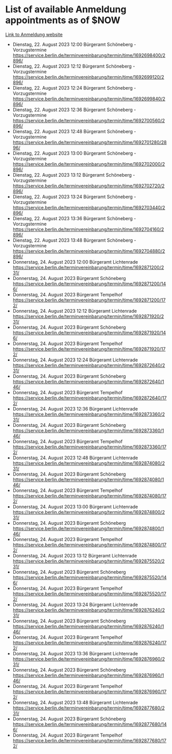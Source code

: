 # List of available Anmeldung appointments as of $NOW
[Link to Anmeldung website](https://service.berlin.de/terminvereinbarung/termin/tag.php?termin=1&anliegen[]=120686&dienstleisterlist=122210,122217,327316,122219,327312,122227,327314,122231,327346,122243,327348,122254,122252,329742,122260,329745,122262,329748,122271,327278,122273,327274,122277,327276,330436,122280,327294,122282,327290,122284,327292,122291,327270,122285,327266,122286,327264,122296,327268,150230,329760,122297,327286,122294,327284,122312,329763,122314,329775,122304,327330,122311,327334,122309,327332,317869,122281,327352,122279,329772,122283,122276,327324,122274,327326,122267,329766,122246,327318,122251,327320,122257,327322,122208,327298,122226,327300&herkunft=http%3A%2F%2Fservice.berlin.de%2Fdienstleistung%2F120686%2F)
- Dienstag, 22. August 2023 12:00 Bürgeramt Schöneberg - Vorzugstermine https://service.berlin.de/terminvereinbarung/termin/time/1692698400/2896/
- Dienstag, 22. August 2023 12:12 Bürgeramt Schöneberg - Vorzugstermine https://service.berlin.de/terminvereinbarung/termin/time/1692699120/2896/
- Dienstag, 22. August 2023 12:24 Bürgeramt Schöneberg - Vorzugstermine https://service.berlin.de/terminvereinbarung/termin/time/1692699840/2896/
- Dienstag, 22. August 2023 12:36 Bürgeramt Schöneberg - Vorzugstermine https://service.berlin.de/terminvereinbarung/termin/time/1692700560/2896/
- Dienstag, 22. August 2023 12:48 Bürgeramt Schöneberg - Vorzugstermine https://service.berlin.de/terminvereinbarung/termin/time/1692701280/2896/
- Dienstag, 22. August 2023 13:00 Bürgeramt Schöneberg - Vorzugstermine https://service.berlin.de/terminvereinbarung/termin/time/1692702000/2896/
- Dienstag, 22. August 2023 13:12 Bürgeramt Schöneberg - Vorzugstermine https://service.berlin.de/terminvereinbarung/termin/time/1692702720/2896/
- Dienstag, 22. August 2023 13:24 Bürgeramt Schöneberg - Vorzugstermine https://service.berlin.de/terminvereinbarung/termin/time/1692703440/2896/
- Dienstag, 22. August 2023 13:36 Bürgeramt Schöneberg - Vorzugstermine https://service.berlin.de/terminvereinbarung/termin/time/1692704160/2896/
- Dienstag, 22. August 2023 13:48 Bürgeramt Schöneberg - Vorzugstermine https://service.berlin.de/terminvereinbarung/termin/time/1692704880/2896/
- Donnerstag, 24. August 2023 12:00 Bürgeramt Lichtenrade https://service.berlin.de/terminvereinbarung/termin/time/1692871200/231/
- Donnerstag, 24. August 2023  Bürgeramt Schöneberg https://service.berlin.de/terminvereinbarung/termin/time/1692871200/146/
- Donnerstag, 24. August 2023  Bürgeramt Tempelhof https://service.berlin.de/terminvereinbarung/termin/time/1692871200/172/
- Donnerstag, 24. August 2023 12:12 Bürgeramt Lichtenrade https://service.berlin.de/terminvereinbarung/termin/time/1692871920/231/
- Donnerstag, 24. August 2023  Bürgeramt Schöneberg https://service.berlin.de/terminvereinbarung/termin/time/1692871920/146/
- Donnerstag, 24. August 2023  Bürgeramt Tempelhof https://service.berlin.de/terminvereinbarung/termin/time/1692871920/172/
- Donnerstag, 24. August 2023 12:24 Bürgeramt Lichtenrade https://service.berlin.de/terminvereinbarung/termin/time/1692872640/231/
- Donnerstag, 24. August 2023  Bürgeramt Schöneberg https://service.berlin.de/terminvereinbarung/termin/time/1692872640/146/
- Donnerstag, 24. August 2023  Bürgeramt Tempelhof https://service.berlin.de/terminvereinbarung/termin/time/1692872640/172/
- Donnerstag, 24. August 2023 12:36 Bürgeramt Lichtenrade https://service.berlin.de/terminvereinbarung/termin/time/1692873360/231/
- Donnerstag, 24. August 2023  Bürgeramt Schöneberg https://service.berlin.de/terminvereinbarung/termin/time/1692873360/146/
- Donnerstag, 24. August 2023  Bürgeramt Tempelhof https://service.berlin.de/terminvereinbarung/termin/time/1692873360/172/
- Donnerstag, 24. August 2023 12:48 Bürgeramt Lichtenrade https://service.berlin.de/terminvereinbarung/termin/time/1692874080/231/
- Donnerstag, 24. August 2023  Bürgeramt Schöneberg https://service.berlin.de/terminvereinbarung/termin/time/1692874080/146/
- Donnerstag, 24. August 2023  Bürgeramt Tempelhof https://service.berlin.de/terminvereinbarung/termin/time/1692874080/172/
- Donnerstag, 24. August 2023 13:00 Bürgeramt Lichtenrade https://service.berlin.de/terminvereinbarung/termin/time/1692874800/231/
- Donnerstag, 24. August 2023  Bürgeramt Schöneberg https://service.berlin.de/terminvereinbarung/termin/time/1692874800/146/
- Donnerstag, 24. August 2023  Bürgeramt Tempelhof https://service.berlin.de/terminvereinbarung/termin/time/1692874800/172/
- Donnerstag, 24. August 2023 13:12 Bürgeramt Lichtenrade https://service.berlin.de/terminvereinbarung/termin/time/1692875520/231/
- Donnerstag, 24. August 2023  Bürgeramt Schöneberg https://service.berlin.de/terminvereinbarung/termin/time/1692875520/146/
- Donnerstag, 24. August 2023  Bürgeramt Tempelhof https://service.berlin.de/terminvereinbarung/termin/time/1692875520/172/
- Donnerstag, 24. August 2023 13:24 Bürgeramt Lichtenrade https://service.berlin.de/terminvereinbarung/termin/time/1692876240/231/
- Donnerstag, 24. August 2023  Bürgeramt Schöneberg https://service.berlin.de/terminvereinbarung/termin/time/1692876240/146/
- Donnerstag, 24. August 2023  Bürgeramt Tempelhof https://service.berlin.de/terminvereinbarung/termin/time/1692876240/172/
- Donnerstag, 24. August 2023 13:36 Bürgeramt Lichtenrade https://service.berlin.de/terminvereinbarung/termin/time/1692876960/231/
- Donnerstag, 24. August 2023  Bürgeramt Schöneberg https://service.berlin.de/terminvereinbarung/termin/time/1692876960/146/
- Donnerstag, 24. August 2023  Bürgeramt Tempelhof https://service.berlin.de/terminvereinbarung/termin/time/1692876960/172/
- Donnerstag, 24. August 2023 13:48 Bürgeramt Lichtenrade https://service.berlin.de/terminvereinbarung/termin/time/1692877680/231/
- Donnerstag, 24. August 2023  Bürgeramt Schöneberg https://service.berlin.de/terminvereinbarung/termin/time/1692877680/146/
- Donnerstag, 24. August 2023  Bürgeramt Tempelhof https://service.berlin.de/terminvereinbarung/termin/time/1692877680/172/
